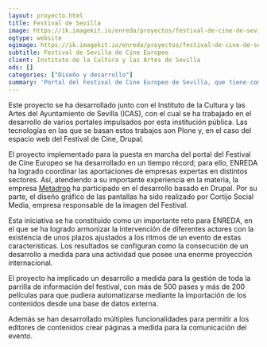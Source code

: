```yaml
---
layout: proyecto.html
title: Festival de Sevilla
image: https://ik.imagekit.io/enreda/proyectos/festival-de-cine-de-sevilla.png?updatedAt=1700671434272
ogtype: website
ogimage: https://ik.imagekit.io/enreda/proyectos/festival-de-cine-de-sevilla.png?updatedAt=1700671434272
subtitle: Festival de Sevilla de Cine Europeo
client: Instituto de la Cultura y las Artes de Sevilla
ods: []
categories: ["Diseño y desarrollo"]
summary: 'Portal del Festival de Cine Europeo de Sevilla, que tiene como objetivo promover y difundir la cinematografía europea, estableciéndose como un lugar de encuentro para los talentos europeos de cine, periodistas especializados y profesionales del sector. El portal ha sido desarrollado en Drupal y cuenta con una gestión completa de toda la información asociada al festival, secciones de películas, películas, parrilla de programación, noticias, contenidos relacionados, prensa, etc...'
---
```


Este proyecto se ha desarrollado junto con el Instituto de la Cultura y las Artes del Ayuntamiento de Sevilla (ICAS), con el cual se ha trabajado en el desarrollo de varios portales impulsados por esta institución pública. Las tecnologías en las que se basan estos trabajos son Plone y, en el caso del espacio web del Festival de Cine, Drupal.

El proyecto implementado para la puesta en marcha del portal del Festival de Cine Europeo se ha desarrollado en un tiempo récord; para ello, ENREDA ha logrado coordinar las aportaciones de empresas expertas en distintos sectores. Así, atendiendo a su importante experiencia en la materia, la empresa [Metadrop](https://metadrop.net) ha participado en el desarrollo basado en Drupal. Por su parte, el diseño gráfico de las pantallas ha sido realizado por Cortijo Social Media, empresa responsable de la imagen del Festival.

Esta iniciativa se ha constituido como un importante reto para ENREDA, en el que se ha logrado armonizar la intervención de diferentes actores con la existencia de unos plazos ajustados a los ritmos de un evento de estas características. Los resultados se configuran como la consecución de un desarrollo a medida para una actividad que posee una enorme proyección internacional.

El proyecto ha implicado un desarrollo a medida para la gestión de toda la parrilla de información del festival, con más de 500 pases y más de 200 películas para que pudiera automatizarse mediante la importación de los contenidos desde una base de datos externa.

Además se han desarrollado múltiples funcionalidades para permitir a los editores de contenidos crear páginas a medida para la comunicación del evento.      
